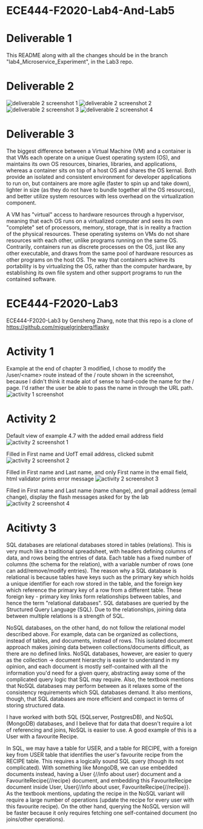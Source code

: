 # ECE444-F2020-Lab4-And-Lab5
# Deliverable 1
This README along with all the changes should be in the branch "lab4_Microservice_Experiment", in the Lab3 repo.
# Deliverable 2
![deliverable 2 screenshot 1](https://github.com/UTkzhang/ECE444-F2020-Lab3/blob/lab4_Microservice_Experiment/assignment_imgs/Snip20201005_43.png)
![deliverable 2 screenshot 2](https://github.com/UTkzhang/ECE444-F2020-Lab3/blob/lab4_Microservice_Experiment/assignment_imgs/Snip20201005_44.png)
![deliverable 2 screenshot 3](https://github.com/UTkzhang/ECE444-F2020-Lab3/blob/lab4_Microservice_Experiment/assignment_imgs/Snip20201005_45.png)
![deliverable 2 screenshot 4](https://github.com/UTkzhang/ECE444-F2020-Lab3/blob/lab4_Microservice_Experiment/assignment_imgs/Snip20201005_46.png)

# Deliverable 3
The biggest difference between a Virtual Machine (VM) and a container is that VMs each operate on a unique Guest operating system (OS), and maintains its own OS resources, binaries, libraries, and applications, whereas a container sits on top of a host OS and shares the OS kernal. Both provide an isolated and consistent environment for developer applications to run on, but containers are more agile (faster to spin up and take down), lighter in size (as they do not have to bundle together all the OS resources), and better utilize system resources with less overhead on the virtualization component. 

A VM has "virtual" access to hardware resources through a hypervisor, meaning that each OS runs on a virtualized computer and sees its own "complete" set of processors, memory, storage, that is in reality a fraction of the physical resources. These operating systems on VMs do not share resources with each other, unlike programs running on the same OS. Contrarily, containers run as discrete processes on the OS, just like any other executable, and draws from the same pool of hardware resources as other programs on the host OS. The way that containers achieve its portability is by virtualizing the OS, rather than the computer hardware, by establishing its own file system and other support programs to run the contained software.


# ECE444-F2020-Lab3
 ECE444-F2020-Lab3 by Gensheng Zhang, note that this repo is a clone of https://github.com/miguelgrinberg/flasky

# Activity 1
Example at the end of chapter 3 modified, I chose to modify the /user/\<name\> route instead of the / route shown in the screenshot, because I didn't think it made alot of sense to hard-code the name for the / page. I'd rather the user be able to pass the name in through the URL path.
![activity 1 screenshot](https://github.com/UTkzhang/ECE444-F2020-Lab3/blob/master/assignment_imgs/Snip20200928_33.png)

# Activity 2
Default view of example 4.7 with the added email address field
![activity 2 screenshot 1](https://github.com/UTkzhang/ECE444-F2020-Lab3/blob/master/assignment_imgs/Snip20200929_34.png)

Filled in First name and UofT email address, clicked submit
![activity 2 screenshot 2](https://github.com/UTkzhang/ECE444-F2020-Lab3/blob/master/assignment_imgs/Snip20200929_35.png)

Filled in First name and Last name, and only First name in the email field, html validator prints error message
![activity 2 screenshot 3](https://github.com/UTkzhang/ECE444-F2020-Lab3/blob/master/assignment_imgs/Snip20200929_37.png)

Filled in First name and Last name (name change), and gmail address (email change), display the flash messages asked for by the lab
![activity 2 screenshot 4](https://github.com/UTkzhang/ECE444-F2020-Lab3/blob/master/assignment_imgs/Snip20200929_38.png)

# Acitivty 3
SQL databases are relational databases stored in tables (relations). This is very much like a traditional spreadsheet, with headers defining columns of data, and rows being the entries of data. Each table has a fixed number of columns (the schema for the relation), with a variable number of rows (one can add/remove/modify entries). The reason why a SQL database is relational is because tables have keys such as the primary key which holds a unique identifier for each row stored in the table, and the foreign key which reference the primary key of a row from a different table. These foreign key - primary key links form relationships between tables, and hence the term "relational databases". SQL databases are queried by the Structured Query Language (SQL). Due to the relationships, joining data between multiple relations is a strength of SQL.
 
NoSQL databases, on the other hand, do not follow the relational model described above. For example, data can be organized as collections, instead of tables, and documents, instead of rows. This isolated document approach makes joining data between collections/documents difficult, as there are no defined links. NoSQL databases, however, are easier to query as the collection -> document hierarchy is easier to understand in my opinion, and each document is mostly self-contained with all the information you'd need for a given query, abstracting away some of the complicated query logic that SQL may require. Also, the textbook mentions that NoSQL databases may perform between as it relaxes some of the consistency requirements which SQL databases demand. It also mentions, though, that SQL databases are more efficient and compact in terms of storing structured data. 

I have worked with both SQL (SQLserver, PostgresDB), and NoSQL (MongoDB) databases, and I believe that for data that doesn't require a lot of referencing and joins, NoSQL is easier to use. A good example of this is a User with a favourite Recipe.

In SQL, we may have a table for USER, and a table for RECIPE, with a foreign key from USER table that identifies the user's favourite recipe from the RECIPE table. This requires a logically sound SQL query (though its not complicated). With something like MongoDB, we can use embedded documents instead, having a User {//info about user} document and a FavouriteRecipe{//recipe} document, and embedding this FavouriteRecipe document inside User, User{//info about user, FavouriteRecipe{//recipe}}. As the textbook mentions, updating the recipe in the NoSQL variant will require a large number of operations (update the recipe for every user with this favourite recipe). On the other hand, querying the NoSQL version will be faster because it only requires fetching one self-contained document (no joins/other operations). 
